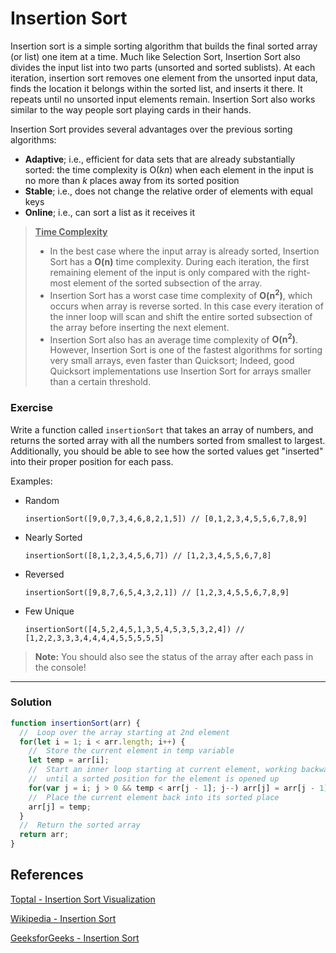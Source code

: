 # Insertion Sort

Insertion sort is a simple sorting algorithm that builds the final sorted array (or list) one item at a time. Much like Selection Sort, Insertion Sort also divides the input list into two parts (unsorted and sorted sublists). At each iteration, insertion sort removes one element from the unsorted input data, finds the location it belongs within the sorted list, and inserts it there. It repeats until no unsorted input elements remain. Insertion Sort also works similar to the way people sort playing cards in their hands.

Insertion Sort provides several advantages over the previous sorting algorithms:
* **Adaptive**; i.e., efficient for data sets that are already substantially sorted: the time complexity is O(*kn*) when each element in the input is no more than *k* places away from its sorted position
* **Stable**; i.e., does not change the relative order of elements with equal keys
* **Online**; i.e., can sort a list as it receives it

> **<ins>Time Complexity</ins>**
> * In the best case where the input array is already sorted, Insertion Sort has a **O(n)** time complexity. During each iteration, the first remaining element of the input is only compared with the right-most element of the sorted subsection of the array.
> * Insertion Sort has a worst case time complexity of **O(n<sup>2</sup>)**, which occurs when array is reverse sorted. In this case every iteration of the inner loop will scan and shift the entire sorted subsection of the array before inserting the next element.
> * Insertion Sort also has an average time complexity of **O(n<sup>2</sup>)**. However, Insertion Sort is one of the fastest algorithms for sorting very small arrays, even faster than Quicksort; Indeed, good Quicksort implementations use Insertion Sort for arrays smaller than a certain threshold.

### Exercise

Write a function called `insertionSort` that takes an array of numbers, and returns the sorted array with all the numbers sorted from smallest to largest. Additionally, you should be able to see how the sorted values get "inserted" into their proper position for each pass.

Examples:
* Random

  `insertionSort([9,0,7,3,4,6,8,2,1,5]) // [0,1,2,3,4,5,5,6,7,8,9]`

* Nearly Sorted

  `insertionSort([8,1,2,3,4,5,6,7]) // [1,2,3,4,5,5,6,7,8]`

* Reversed

  `insertionSort([9,8,7,6,5,4,3,2,1]) // [1,2,3,4,5,5,6,7,8,9]`

* Few Unique

  `insertionSort([4,5,2,4,5,1,3,5,4,5,3,5,3,2,4]) // [1,2,2,3,3,3,4,4,4,4,5,5,5,5,5]`
> **Note:** You should also see the status of the array after each pass in the console!

---

### Solution
```js
function insertionSort(arr) {
  //  Loop over the array starting at 2nd element
  for(let i = 1; i < arr.length; i++) {
    //  Store the current element in temp variable
    let temp = arr[i];
    //  Start an inner loop starting at current element, working backwards
    //  until a sorted position for the element is opened up
    for(var j = i; j > 0 && temp < arr[j - 1]; j--) arr[j] = arr[j - 1];
    //  Place the current element back into its sorted place
    arr[j] = temp;
  }
  //  Return the sorted array
  return arr;
}
```

## References
[Toptal - Insertion Sort Visualization](https://www.toptal.com/developers/sorting-algorithms/insertion-sort)

[Wikipedia - Insertion Sort](https://en.wikipedia.org/wiki/Insertion_sort)

[GeeksforGeeks - Insertion Sort](https://www.geeksforgeeks.org/insertion-sort/)